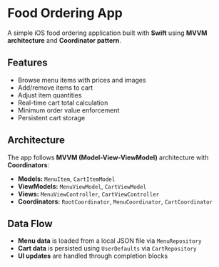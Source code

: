 # Food Ordering App

A simple iOS food ordering application built with **Swift** using **MVVM architecture** and **Coordinator pattern**.

## Features
- Browse menu items with prices and images
- Add/remove items to cart
- Adjust item quantities
- Real-time cart total calculation
- Minimum order value enforcement
- Persistent cart storage

## Architecture

The app follows **MVVM (Model-View-ViewModel)** architecture with **Coordinators**:

- **Models:** `MenuItem`, `CartItemModel`
- **ViewModels:** `MenuViewModel`, `CartViewModel`
- **Views:** `MenuViewController`, `CartViewController`
- **Coordinators:** `RootCoordinator`, `MenuCoordinator`, `CartCoordinator`

## Data Flow

- **Menu data** is loaded from a local JSON file via `MenuRepository`
- **Cart data** is persisted using `UserDefaults` via `CartRepository`
- **UI updates** are handled through completion blocks
